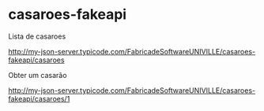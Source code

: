 # casaroes-fakeapi

Lista de casaroes

http://my-json-server.typicode.com/FabricadeSoftwareUNIVILLE/casaroes-fakeapi/casaroes


Obter um casarão


http://my-json-server.typicode.com/FabricadeSoftwareUNIVILLE/casaroes-fakeapi/casaroes/1
